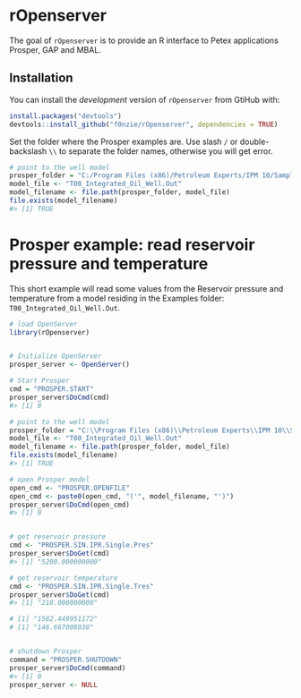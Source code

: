 
<!-- README.md is generated from README.Rmd. Please edit that file -->

# rOpenserver

The goal of `rOpenserver` is to provide an R interface to Petex
applications Prosper, GAP and MBAL.

## Installation

You can install the *development* version of `rOpenserver` from GtiHub
with:

``` r
install.packages("devtools")
devtools::install_github("f0nzie/rOpenserver", dependencies = TRUE)
```

Set the folder where the Prosper examples are. Use slash `/` or
double-backslash `\\` to separate the folder names, otherwise you will
get error.

``` r
# point to the well model
prosper_folder = "C:/Program Files (x86)/Petroleum Experts/IPM 10/Samples/prosper"
model_file <- "T00_Integrated_Oil_Well.Out"
model_filename <- file.path(prosper_folder, model_file)
file.exists(model_filename)
#> [1] TRUE
```

# Prosper example: read reservoir pressure and temperature

This short example will read some values from the Reservoir pressure and
temperature from a model residing in the Examples folder:
`T00_Integrated_Oil_Well.Out`.

``` r
# load OpenServer
library(rOpenserver)


# Initialize OpenServer
prosper_server <- OpenServer()

# Start Prosper
cmd = "PROSPER.START"
prosper_server$DoCmd(cmd)
#> [1] 0

# point to the well model
prosper_folder = "C:\\Program Files (x86)\\Petroleum Experts\\IPM 10\\Samples\\prosper"
model_file <- "T00_Integrated_Oil_Well.Out"
model_filename <- file.path(prosper_folder, model_file)
file.exists(model_filename)
#> [1] TRUE

# open Prosper model
open_cmd <- "PROSPER.OPENFILE"
open_cmd <- paste0(open_cmd, "('", model_filename, "')")
prosper_server$DoCmd(open_cmd)
#> [1] 0


# get reservoir pressure
cmd <- "PROSPER.SIN.IPR.Single.Pres"
prosper_server$DoGet(cmd)
#> [1] "5200.000000000"

# get reservoir temperature
cmd <- "PROSPER.SIN.IPR.Single.Tres"
prosper_server$DoGet(cmd)
#> [1] "210.000000000"

# [1] "1582.449951172"
# [1] "146.667008038"


# shutdown Prosper
command = "PROSPER.SHUTDOWN"
prosper_server$DoCmd(command)
#> [1] 0
prosper_server <- NULL
```
